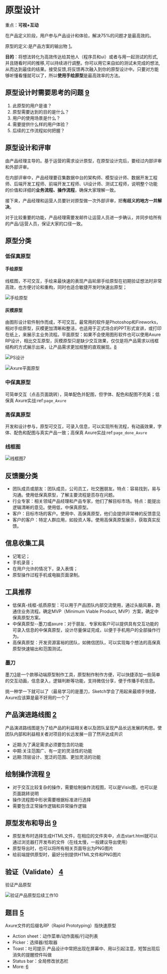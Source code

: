 # 原型设计

重点：**可视+互动**

在产品定义阶段，用户参与产品设计和体验，解决75%的问题才是最高效的。

原型的定义:是产品方案的输出物 [1]。

**目的**：将想法转化为高效传达给其他人（程序员和ui）或者与用一起测试的形式,并且随看时间的推移,可以持续进行调整。你可以用它来自如的测试未完成的想法,从而达到最佳的结果。接受反馈,将反馈再次融入到你的原型设计中。只要对方能够听懂看懂就可以了，所以**使用手绘原型**是最高效率的方法。

## 原型设计时需要思考的问题 [9]

1. 此原型的用户是谁？
1. 原型需要达到的目的是什么？
1. 用户的使用场景是什么？
1. 需要提供什么样的用户体验？
1. 后续的工作流程如何把握？

## 原型设计和评审

由产品经理主导的。基于运营的需求设计原型，在原型设计完后，要经过内部评审和外部评审。

在内部评审中，产品经理要召集数据中台的架构师、模型设计师、数据开发工程师、后端开发工程师、前端开发工程师、UI设计师、测试工程师，说明整个功能的价值和详细的**业务流程、操作流程**，确保大家理解一致。

接下来，产品经理和运营人员要针对原型做一次外部评审，把**有歧义的地方一并解决**。

对于比较重要的功能，产品经理需要发邮件让运营人员进一步确认，并同步给所有的产品/运营人员，保证大家的口径一致。

## 原型分类

### 低保真原型

#### 手绘原型

线框图，不可交互，手绘来最快速的表现产品轮廓手绘原型在初期验证想法时非常高效，也方便讨论和重构，同时也适合敏捷开发时快速出原型；

![手绘原型](../img/hand_draw.png)

#### 灰模原型

由图形设计软件制作而成，不可交互。最常用的软件是Photoshop和Fireworks，相对手绘原型，灰模更加清晰和整洁，也适用于正式场合的PPT形式宣讲，或打印在纸上，来展示主业务流程。平面原型：如果不会使用图形软件也可以使用Axure RP设计，相比交互原型，灰模原型只是缺少交互效果，仅仅是将产品需求以线框结构的方式展示出来，让产品需求更加规整的直观展现。[8]

![PS设计](../img/PS.png)

![Axure平面原型](../img/grey_axure.png)

### 中保真原型

可简单交互（点击页面跳转），简单配色并配图，但字体、配色和配图不完美；低保真 Axure实战:ref:`page_Axure`

### 高保真原型

开发和设计参与，原型可交互，可录入信息，可以实现所有流程，有动画效果，字体、配色和配图与真实产品一致；高保真 Axure实战:ref:`page_done_Axure`

### 线框图

![线框图[7]](../img/lineframe_chart.jpg)

## 反馈圈分类

- 团队成员或朋友：团队成员，公司员工，社交圈朋友。特点：容易找到，易与沟通。使用低保真原型，了解主要流程是否存在问题。
- 行业专家：相关领域产品经理和产品专家，他们了解目标市场。特点：能提出逻辑清晰的意见。使用低，中保真原型。
- 客户：目标市场的客户。使用中、高保真原型，他们会提供非常棒的反馈意见
- 客户的客户：特定人群应用，如投资人等。使用高保真原型展示，获取真实反馈。

## 信息收集工具

- 记笔记；
- 手机录音；
- 在用户允许的情况下，录入表情；
- 原型操作过程手机或电脑页面录制。

## 工具推荐

- 低保真-线框-纸质原型：可以用于产品团队内部交流使用，通过头脑风暴，跑通住业务流程。确定MVP（Minimum Viable Product, MVP）方案，确定中保真原型方案。
- 中保真原型--墨刀或axure：对于朋友、专家和客户可以提供具有交互功能的可录入信息的中保真原型，设计尽量保证完成，以便于手机用户的全部操作行为。
- 高保真原型：开发资源富裕的团队，如微信团队，可以实现每个想法的高保真原型快速输出和范围测试。

### 墨刀

墨刀[3]是一个款移动端原型制作工具，原型制作制作方便，可以快捷添加一些简单的交互动画，信息录入，逻辑判断等功能，支持微信分享，便于传播手机信息。

挑一种学一下就可以了（最易学习的是墨刀，Sketch学会了用起来最顺手快捷，Axure应该算是最不好用的一个了

## 产品演进路线图 [2]

产品演进路线图是为了给产品的利益相关者以及团队呈现产品长远发展的构思。使团队内部和利益相关者对项目的长远发展一目了然并达成共识

- 近期:为了满足需求必须要包含的功能
- 中期:关注范围广、有一定的灵活性的功能
- 远期:顶层设计、宽泛的范围、更加灵活的功能

## 绘制操作流程 [9]

- 对于交互比较复杂的操作，需要绘制操作流程图，可以是Visio图，也可以是页面跳转说明
- 操作流程图中形状需要根据标准进行选择
- 需要包含正常操作逻辑和异常操作逻辑

## 原型发布和导出 [9]

- 原型发布时选择生成HTML文件，在相应的文件夹中，点击start.html就可以通过浏览器打开发布的文件（在线太慢，一般建议导出使用）
- 原型导出时，也可以将所有相关页面导出为PNG图片
- 给前端提供原型时，最好分别提供HTML文件和PNG图片

## 验证（Validate） [4]

验证产品原型

![验证产品原型后续工作[10]](../img/after_validate.png)

## 题目 [5]

Axure文件的后缀名RP（Rapid Prototyping）指快速原型

- Action sheet：动作菜单/动作面板/行动列表
- Picker：选择器/拾取器
- Toast：吐司提示 产品设计中常把出现在屏幕中、用以引起注意，短暂出现后消失的提醒控件叫做
- Status bar：全局修改状态栏
- More: [6]


[1]: https://www.zhihu.com/question/55997614/answer/615628989
[2]: https://www.bilibili.com/video/BV1254y1D7Ht?from=search&seid=14167562900175777805
[3]: https://zhuanlan.zhihu.com/p/33997501
[4]: https://www.jianshu.com/p/cb6ae5a3f3fa
[5]: https://blog.nowcoder.net/n/9bd8651faead4a73ae344be0b74128de
[6]: https://www.jianshu.com/nb/9076183
[7]: https://www.bilibili.com/video/BV1Yx411f7d6?from=search&seid=9942601070785163162
[8]: https://tangjie.me/blog/114.html
[9]: https://zhuanlan.zhihu.com/p/56954145
[10]: https://mp.weixin.qq.com/s?__biz=MjM5MzE3MDQ3Mw==&mid=2650404998&idx=3&sn=e4bf27058ac6a697bfb1ae3cbb319e14&chksm=be964dc089e1c4d613d4dcf763e01fbc65dee8b08136e34ebf62c1d22cbc7d83c58502416f2a&scene=21#wechat_redirect
